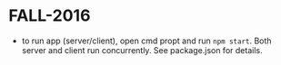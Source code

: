 # FALL-2016
- to run app (server/client), open cmd propt and run ```npm start```. Both server and client run concurrently. See package.json for details.